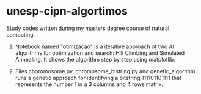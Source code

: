 # unesp-cipn-algortimos

Study codes written during my masters degree course of natural computing:

1. Notebook named "otimizacao" is a iterative approach of two AI algorithms for optimization and search: Hill Climbing and Simulated Annealing. It shows the algorithm step by step using matplotlib.

2. Files choromosome.py, chromosome_bistring.py and genetic_algorithm runs a genetic approach for identifying a bitstring 111101101111 that represents the number 1 in a 3 columns and 4 rows matrix. 